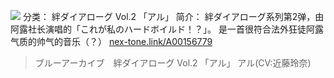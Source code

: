 ![](//static.kivo.wiki/images/music/cover/nYxTHsvFLjMw45UB1nGMcNslr7V4D79X.jpg)
分类： 絆ダイアローグ Vol.2 「アル」
简介：
絆ダイアローグ系列第2弹，由阿露社长演唱的「これが私のハードボイルド！？」。
是一首很符合法外狂徒阿露气质的帅气的音乐（？）
[nex-tone.link/A00156779](https://nex-tone.link/A00156779)
>ブルーアーカイブ　絆ダイアローグ Vol.2 「アル」
アル(CV:近藤玲奈)
